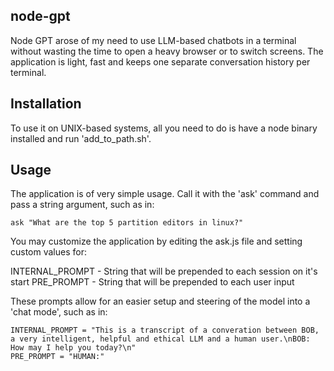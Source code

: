## node-gpt
Node GPT arose of my need to use LLM-based chatbots in a terminal without wasting the time to open a heavy browser or to switch screens. The application is light, fast and keeps one separate conversation history per terminal.

## Installation
To use it on UNIX-based systems, all you need to do is have a node binary installed and run 'add_to_path.sh'.

## Usage
The application is of very simple usage. Call it with the 'ask' command and pass a string argument, such as in:
```
ask "What are the top 5 partition editors in linux?"
```

You may customize the application by editing the ask.js file and setting custom values for:

INTERNAL_PROMPT - String that will be prepended to each session on it's start
PRE_PROMPT - String that will be prepended to each user input

These prompts allow for an easier setup and steering of the model into a 'chat mode', such as in:

```
INTERNAL_PROMPT = "This is a transcript of a converation between BOB, a very intelligent, helpful and ethical LLM and a human user.\nBOB: How may I help you today?\n"
PRE_PROMPT = "HUMAN:"
```
